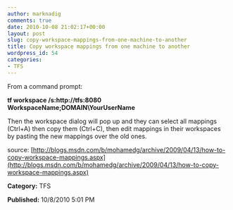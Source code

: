 ```yaml
---
author: marknadig
comments: true
date: 2010-10-08 21:02:17+00:00
layout: post
slug: copy-workspace-mappings-from-one-machine-to-another
title: Copy workspace mappings from one machine to another
wordpress_id: 54
categories:
- TFS
---
```


From a command prompt:

**tf workspace /s:http://tfs:8080 WorkspaceName;DOMAIN\YourUserName**

Then the workspace dialog will pop up and they can select all mappings (Ctrl+A) then copy them (Ctrl+C), then edit mappings in their workspaces by pasting the new mappings over the old ones.

source: [http://blogs.msdn.com/b/mohamedg/archive/2009/04/13/how-to-copy-workspace-mappings.aspx](http://blogs.msdn.com/b/mohamedg/archive/2009/04/13/how-to-copy-workspace-mappings.aspx)

**Category:** TFS

**Published:** 10/8/2010 5:01 PM

